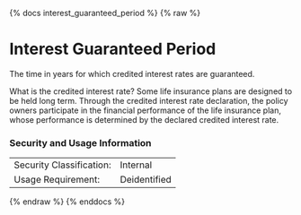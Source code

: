 {% docs interest_guaranteed_period %}
{% raw %}

<a name="interest_guaranteed_period"></a>
# Interest Guaranteed Period

The time in years for which credited interest rates are guaranteed.

What is the credited interest rate?  Some life insurance plans are 
designed to be held long term. Through the credited interest rate 
declaration, the policy owners participate in the financial performance 
of the life insurance plan, whose performance is determined by the declared
credited interest rate.

### Security and Usage Information
|     |     |
| --- | --- |
| Security Classification: | Internal |
| Usage Requirement:       | Deidentified |

{% endraw %}
{% enddocs %}